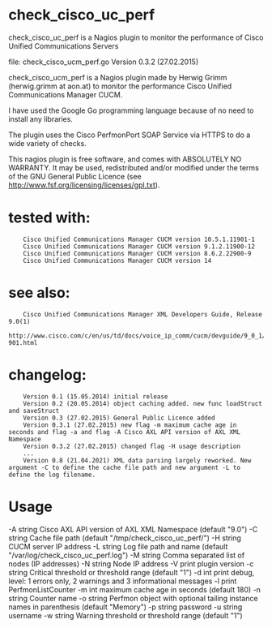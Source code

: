 # check_cisco_uc_perf
check_cisco_uc_perf is a Nagios plugin to monitor the performance of Cisco Unified Communications Servers


file: check_cisco_ucm_perf.go
Version 0.3.2 (27.02.2015)

check_cisco_ucm_perf is a Nagios plugin made by Herwig Grimm (herwig.grimm at aon.at)
to monitor the performance Cisco Unified Communications Manager CUCM.

I have used the Google Go programming language because of no need to install
any libraries.

The plugin uses the Cisco PerfmonPort SOAP Service via HTTPS to do a wide variety of checks.

This nagios plugin is free software, and comes with ABSOLUTELY NO WARRANTY.
It may be used, redistributed and/or modified under the terms of the GNU
General Public Licence (see http://www.fsf.org/licensing/licenses/gpl.txt).

# tested with: 	
		Cisco Unified Communications Manager CUCM version 10.5.1.11901-1
 		Cisco Unified Communications Manager CUCM version 9.1.2.11900-12
 		Cisco Unified Communications Manager CUCM version 8.6.2.22900-9
		Cisco Unified Communications Manager CUCM version 14

# see also:
 		Cisco Unified Communications Manager XML Developers Guide, Release 9.0(1)
 		http://www.cisco.com/c/en/us/td/docs/voice_ip_comm/cucm/devguide/9_0_1/xmldev-901.html

# changelog:
		Version 0.1 (15.05.2014) initial release
		Version 0.2 (20.05.2014) object caching added. new func loadStruct and saveStruct
		Version 0.3 (27.02.2015) General Public Licence added
		Version 0.3.1 (27.02.2015) new flag -m maximum cache age in seconds and flag -a and flag -A Cisco AXL API version of AXL XML Namespace
		Version 0.3.2 (27.02.2015) changed flag -H usage description
		...
		Version 0.8 (21.04.2021) XML data parsing largely reworked. New argument -C to define the cache file path and new argument -L to define the log filename.

# Usage

  -A string
        Cisco AXL API version of AXL XML Namespace (default "9.0")
  -C string
        Cache file path (default "/tmp/check_cisco_uc_perf/")
  -H string
        CUCM server IP address
  -L string
        Log file path and name (default "/var/log/check_cisco_uc_perf.log")
  -M string
        Comma separated list of nodes (IP addresses)
  -N string
        Node IP address
  -V    print plugin version
  -c string
        Critical threshold or threshold range (default "1")
  -d int
        print debug, level: 1 errors only, 2 warnings and 3 informational messages
  -l    print PerfmonListCounter
  -m int
        maximum cache age in seconds (default 180)
  -n string
        Counter name
  -o string
        Perfmon object with optional tailing instance names in parenthesis (default "Memory")
  -p string
        password
  -u string
        username
  -w string
        Warning threshold or threshold range (default "1")

